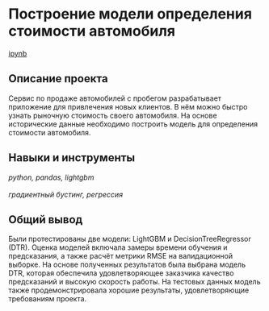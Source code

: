 # Построение модели определения стоимости автомобиля

[ipynb](p12_portfolio.ipynb)

## Описание проекта

Сервис по продаже автомобилей с пробегом  разрабатывает приложение для привлечения новых клиентов. В нём можно быстро узнать рыночную стоимость своего автомобиля. На основе исторические данные необходимо построить модель для определения стоимости автомобиля.

## Навыки и инструменты
*python, pandas, lightgbm* <br><br> *градиентный бустинг, регрессия*

## Общий вывод

Были протестированы две модели: LightGBM и DecisionTreeRegressor (DTR). Оценка моделей включала замеры времени обучения и предсказания, а также расчёт метрики RMSE на валидационной выборке. На основе полученных результатов была выбрана модель DTR, которая обеспечила удовлетворяющее заказчика качество предсказаний и высокую скорость работы. На тестовых данных модель также продемонстрировала хорошие результаты, удовлетворяющие требованиям проекта.





